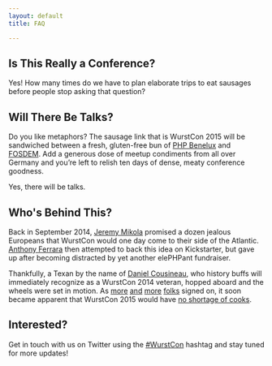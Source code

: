 ```yaml
---
layout: default
title: FAQ

---
```

## Is This Really a Conference?

Yes! How many times do we have to plan elaborate trips to eat sausages before
people stop asking that question?

## Will There Be Talks?

Do you like metaphors? The sausage link that is WurstCon 2015 will be sandwiched
between a fresh, gluten-free bun of
<a href="https://conference.phpbenelux.eu/2015/">PHP Benelux</a> and
<a href="https://fosdem.org/2015/">FOSDEM</a>. Add a generous dose of meetup
condiments from all over Germany and you&rsquo;re left to relish ten days of
dense, meaty conference goodness.

Yes, there will be talks.

## Who's Behind This?

Back in September 2014, [Jeremy Mikola][jmikola] promised a dozen jealous
Europeans that WurstCon would one day come to their side of the Atlantic.
[Anthony Ferrara][ircmaxell] then attempted to back this idea on Kickstarter,
but gave up after becoming distracted by yet another elePHPant fundraiser.

Thankfully, a Texan by the name of [Daniel Cousineau][dcousineau], who history
buffs will immediately recognize as a WurstCon 2014 veteran, hopped aboard and
the wheels were set in motion. As [more][coderabbi] [and][dshafik]
[more][e3betht] [folks][seldaek] signed on, it soon became apparent that
WurstCon 2015 would have [no shortage of cooks][cooks].

## Interested?

Get in touch with us on Twitter using the [#WurstCon][hashtag] hashtag and stay
tuned for more updates!

  [coderabbi]: https://twitter.com/coderabbi
  [cooks]: https://www.youtube.com/watch?v=QrGrOK8oZG8
  [dcousineau]: https://twitter.com/dcousineau
  [dshafik]: https://twitter.com/dshafik
  [e3betht]: https://twitter.com/e3BethT
  [ircmaxell]: https://twitter.com/ircmaxell
  [jmikola]: https://twitter.com/jmikola
  [seldaek]: https://twitter.com/seldaek
  [hashtag]: https://twitter.com/hashtag/WurstCon
